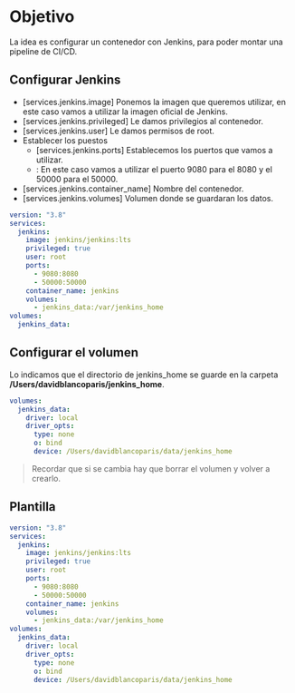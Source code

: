 # Objetivo

La idea es configurar un contenedor con Jenkins, para poder montar una pipeline de CI/CD.

## Configurar Jenkins

- [services.jenkins.image] Ponemos la imagen que queremos utilizar, en este caso vamos a utilizar la imagen oficial de Jenkins.
- [services.jenkins.privileged] Le damos privilegios al contenedor.
- [services.jenkins.user] Le damos permisos de root.
- Establecer los puestos
  - [services.jenkins.ports] Establecemos los puertos que vamos a utilizar.
  - <destino>:<origen> En este caso vamos a utilizar el puerto 9080 para el 8080 y el 50000 para el 50000.
- [services.jenkins.container_name] Nombre del contenedor.
- [services.jenkins.volumes] Volumen donde se guardaran los datos.

```yaml
version: "3.8"
services:
  jenkins:
    image: jenkins/jenkins:lts
    privileged: true
    user: root
    ports:
      - 9080:8080
      - 50000:50000
    container_name: jenkins
    volumes:
      - jenkins_data:/var/jenkins_home
volumes:
  jenkins_data:
```

## Configurar el volumen

Lo indicamos que el directorio de jenkins_home se guarde en la carpeta **/Users/davidblancoparis/jenkins_home**.

```yaml
volumes:
  jenkins_data:
    driver: local
    driver_opts:
      type: none
      o: bind
      device: /Users/davidblancoparis/data/jenkins_home
```

> Recordar que si se cambia hay que borrar el volumen y volver a crearlo.

## Plantilla

```yaml
version: "3.8"
services:
  jenkins:
    image: jenkins/jenkins:lts
    privileged: true
    user: root
    ports:
      - 9080:8080
      - 50000:50000
    container_name: jenkins
    volumes:
      - jenkins_data:/var/jenkins_home
volumes:
  jenkins_data:
    driver: local
    driver_opts:
      type: none
      o: bind
      device: /Users/davidblancoparis/data/jenkins_home
```
